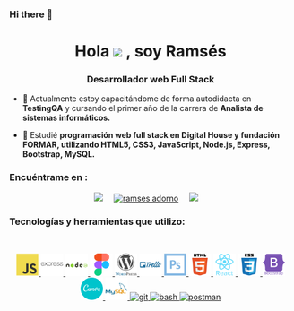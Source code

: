 ### Hi there 👋
<h1 align="center">Hola <img src="https://github.com/TheDudeThatCode/TheDudeThatCode/blob/master/Assets/Developer.gif" width="29px"> , soy Ramsés</h1>  

<h3 align="center">Desarrollador web Full Stack</h3>

- 🌱 Actualmente estoy capacitándome de forma autodidacta en **TestingQA** y cursando el primer año de la carrera de **Analista de sistemas informáticos.** 

- 🚀 Estudié **programación web full stack en Digital House y fundación FORMAR, utilizando HTML5, CSS3, JavaScript, Node.js, Express, Bootstrap, MySQL.**



<h3 align="left">Encuéntrame en :</h3>
<p align="left">
  <p align="center">
  <a target="_blank"href="https://www.linkedin.com/in/ramses-roy-adorno-villalba-557b2b201/"><img src="https://img.shields.io/badge/linkedin-%230077B5.svg?&style=for-the-badge&logo=linkedin&logoColor=white alt="ramses adorno" /></a>&nbsp;&nbsp;&nbsp;&nbsp;
  <a href="mailto:ramsesadorno@gmail.com"><img src="https://img.shields.io/badge/gmail-%23D14836.svg?&style=for-the-badge&logo=gmail&logoColor=white" alt="ramses adorno" /></a>&nbsp;&nbsp;&nbsp;&nbsp;
    <a href="https://github.com/ramsesroy"><img src="https://img.shields.io/badge/GitHub-%23181717?style=for-the-badge&logo=GitHub&logoColor=white alt="ramses adorno" /></a>&nbsp;&nbsp;&nbsp;&nbsp;
</p>
</p>
    

<h3 align="left">Tecnologías y herramientas que utilizo:</h3>
<br/>
<p align="center"> 
  <!–– JS ––>
  <a href="https://developer.mozilla.org/en-US/docs/Web/JavaScript" target="_blank" data-bs-toggle="tooltip" title="JavaScript"> <img src="https://raw.githubusercontent.com/devicons/devicon/master/icons/javascript/javascript-original.svg" alt="javascript" width="40" height="40"/> </a>
  <!–– EXPRESS JS ––>
    <a href="https://expressjs.com" target="_blank" data-bs-toggle="tooltip" title="ExpressJS"> <img src="https://raw.githubusercontent.com/devicons/devicon/master/icons/express/express-original-wordmark.svg" alt="express" width="40" height="40"/> </a>
  <!–– NODE JS ––>
    <a href="https://nodejs.org" target="_blank" data-bs-toggle="tooltip" title="NodeJS"> <img src="https://raw.githubusercontent.com/devicons/devicon/master/icons/nodejs/nodejs-original-wordmark.svg" alt="nodejs" width="40" height="40"/> </a> 
   <!–– FIGMA ––>
  <a href="https://figma.com/" target="_blank" data-bs-toggle="tooltip" title="Figma"> <img src="https://raw.githubusercontent.com/devicons/devicon/master/icons/figma/figma-original.svg" alt="figma" width="40" height="40"/> </a>
  <!–– Wordpress ––>
  <a href="https://www.wordpress.org" target="_blank" data-bs-toggle="tooltip" title="Wordpress"> <img src="https://raw.githubusercontent.com/devicons/devicon/master/icons/wordpress/wordpress-original.svg" alt="wordpress" width="40" height="40"/> </a> 
  <!–– Trello ––>
  <a href="https://www.trello.com/" target="_blank" data-bs-toggle="tooltip" title="Trello"> <img src="https://raw.githubusercontent.com/devicons/devicon/master/icons/trello/trello-plain-wordmark.svg" alt="Trello" width="40" height="40"/> </a> 
  <!–– Potoshop ––>
   <a href="https://adobe.com" target="_blank" data-bs-toggle="tooltip" title="Potoshop"> <img src="https://raw.githubusercontent.com/devicons/devicon/master/icons/photoshop/photoshop-line.svg" alt="ps" width="40" height="40"/> </a>
  <!–– HTML ––>
   <a href="https://www.w3.org/html/" target="_blank" data-bs-toggle="tooltip" title="HTML5"> <img src="https://raw.githubusercontent.com/devicons/devicon/master/icons/html5/html5-original-wordmark.svg" alt="html5" width="40" height="40"/> </a>
    <!–– REACT ––>
  <a href="https://reactjs.org/" target="_blank" data-bs-toggle="tooltip" title="ReactJS"> <img src="https://raw.githubusercontent.com/devicons/devicon/master/icons/react/react-original-wordmark.svg" alt="react" width="40" height="40"/> </a>
  <!–– CSS ––>
    <a href="https://www.w3schools.com/css/" target="_blank" data-bs-toggle="tooltip" title="CSS3"> <img src="https://raw.githubusercontent.com/devicons/devicon/master/icons/css3/css3-original-wordmark.svg" alt="css3" width="40" height="40"/> </a>
   <!–– BOOTSTRAP ––>
<a href="https://getbootstrap.com" target="_blank" data-bs-toggle="tooltip" title="Bootstrap"> <img src="https://raw.githubusercontent.com/devicons/devicon/master/icons/bootstrap/bootstrap-plain-wordmark.svg" alt="bootstrap" width="40" height="40"/> 
  <!–– CANVA ––>
 <a href="https://canva.com/" target="_blank" data-bs-toggle="tooltip" title="Canva"> <img src="https://raw.githubusercontent.com/devicons/devicon/master/icons/canva/canva-original.svg" alt="canva" width="40" height="40"/> </a>
    <!–– MYSQL ––>
  <a href="https://www.mysql.com/" target="_blank" data-bs-toggle="tooltip" title="MySQL"> <img src="https://raw.githubusercontent.com/devicons/devicon/master/icons/mysql/mysql-original-wordmark.svg" alt="mysql" width="40" height="40"/> </a> 
  <!–– GIT ––>
  <a href="https://git-scm.com/" target="_blank" data-bs-toggle="tooltip" title="GIT"> <img src="https://www.vectorlogo.zone/logos/git-scm/git-scm-icon.svg" alt="git" width="40" height="40"/> </a>
  <!–– BASH ––>
  <a href="https://www.gnu.org/software/bash/" target="_blank" data-bs-toggle="tooltip" title="Bash"> <img src="https://www.vectorlogo.zone/logos/gnu_bash/gnu_bash-icon.svg" alt="bash" width="40" height="40"/> </a>
  <!–– POSTMAN––>
  <a href="https://postman.com" target="_blank" data-bs-toggle="tooltip" title="Postman"> <img src="https://www.vectorlogo.zone/logos/getpostman/getpostman-icon.svg" alt="postman" width="40" height="40"/> </a>
  </p>
<br/>
 

 
